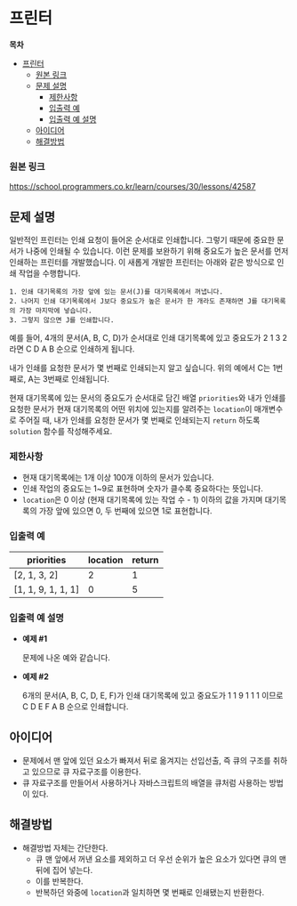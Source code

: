 # 프린터

**목차**

- [프린터](#프린터)
    - [원본 링크](#원본-링크)
  - [문제 설명](#문제-설명)
    - [제한사항](#제한사항)
    - [입출력 예](#입출력-예)
    - [입출력 예 설명](#입출력-예-설명)
  - [아이디어](#아이디어)
  - [해결방법](#해결방법)

### 원본 링크

https://school.programmers.co.kr/learn/courses/30/lessons/42587

## 문제 설명

일반적인 프린터는 인쇄 요청이 들어온 순서대로 인쇄합니다. 그렇기 때문에 중요한 문서가 나중에 인쇄될 수 있습니다. 이런 문제를 보완하기 위해 중요도가 높은 문서를 먼저 인쇄하는 프린터를 개발했습니다. 이 새롭게 개발한 프린터는 아래와 같은 방식으로 인쇄 작업을 수행합니다.

```
1. 인쇄 대기목록의 가장 앞에 있는 문서(J)를 대기목록에서 꺼냅니다.
2. 나머지 인쇄 대기목록에서 J보다 중요도가 높은 문서가 한 개라도 존재하면 J를 대기목록의 가장 마지막에 넣습니다.
3. 그렇지 않으면 J를 인쇄합니다.
```

예를 들어, 4개의 문서(A, B, C, D)가 순서대로 인쇄 대기목록에 있고 중요도가 2 1 3 2 라면 C D A B 순으로 인쇄하게 됩니다.

내가 인쇄를 요청한 문서가 몇 번째로 인쇄되는지 알고 싶습니다. 위의 예에서 C는 1번째로, A는 3번째로 인쇄됩니다.

현재 대기목록에 있는 문서의 중요도가 순서대로 담긴 배열 `priorities`와 내가 인쇄를 요청한 문서가 현재 대기목록의 어떤 위치에 있는지를 알려주는 `location`이 매개변수로 주어질 때, 내가 인쇄를 요청한 문서가 몇 번째로 인쇄되는지 `return` 하도록 `solution` 함수를 작성해주세요.

### 제한사항

- 현재 대기목록에는 1개 이상 100개 이하의 문서가 있습니다.
- 인쇄 작업의 중요도는 1~9로 표현하며 숫자가 클수록 중요하다는 뜻입니다.
- `location`은 0 이상 (현재 대기목록에 있는 작업 수 - 1) 이하의 값을 가지며 대기목록의 가장 앞에 있으면 0, 두 번째에 있으면 1로 표현합니다.

### 입출력 예

| priorities         | location | return |
| ------------------ | -------- | ------ |
| [2, 1, 3, 2]       | 2        | 1      |
| [1, 1, 9, 1, 1, 1] | 0        | 5      |

### 입출력 예 설명

- **예제 #1**

  문제에 나온 예와 같습니다.

- **예제 #2**

  6개의 문서(A, B, C, D, E, F)가 인쇄 대기목록에 있고 중요도가 1 1 9 1 1 1 이므로 C D E F A B 순으로 인쇄합니다.

## 아이디어

- 문제에서 맨 앞에 있던 요소가 빠져서 뒤로 옮겨지는 선입선출, 즉 큐의 구조를 취하고 있으므로 큐 자료구조를 이용한다.
- 큐 자료구조를 만들어서 사용하거나 자바스크립트의 배열을 큐처럼 사용하는 방법이 있다.

## 해결방법

- 해결방법 자체는 간단한다.
  - 큐 맨 앞에서 꺼낸 요소를 제외하고 더 우선 순위가 높은 요소가 있다면 큐의 맨 뒤에 집어 넣는다.
  - 이를 반복한다.
  - 반복하던 와중에 `location`과 일치하면 몇 번째로 인쇄됐는지 반환한다.
